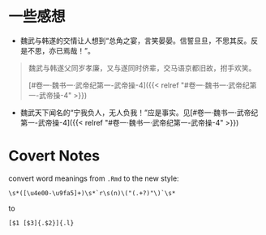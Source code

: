 ---
---

# 一些感想

- 魏武与韩遂的交情让人想到“总角之宴，言笑晏晏。信誓旦旦，不思其反。反是不思，亦已焉哉！”。

> 魏武与韩遂父同岁孝廉，又与遂同时侪辈，交马语京都旧故，拊手欢笑。
>
> [#卷一·魏书一·武帝纪第一-武帝操-4]({{< relref "#卷一·魏书一·武帝纪第一-武帝操-4" >}})

- 魏武天下闻名的“宁我负人，无人负我！”应是事实。见[#卷一·魏书一·武帝纪第一-武帝操-4]({{< relref "#卷一·魏书一·武帝纪第一-武帝操-4" >}})


# Covert Notes

convert word meanings from `.Rmd` to the new style:
```
\s*([\u4e00-\u9fa5]+)\s*`r\s(n)\("(.+?)"\)`\s*
```
to
```
[$1 [$3]{.$2}]{.l}
```